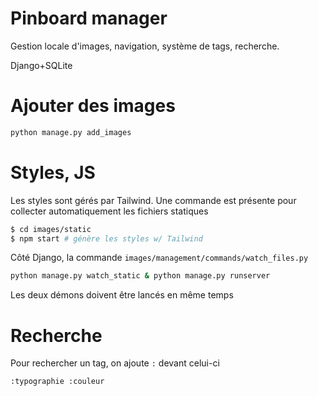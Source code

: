 # Pinboard manager
Gestion locale d'images, navigation, système de tags, recherche.

Django+SQLite

# Ajouter des images
```bash
python manage.py add_images
```

# Styles, JS
Les styles sont gérés par Tailwind. Une commande est présente pour collecter automatiquement les fichiers statiques
```bash
$ cd images/static
$ npm start # génère les styles w/ Tailwind
```
Côté Django, la commande `images/management/commands/watch_files.py`
```bash
python manage.py watch_static & python manage.py runserver
```

Les deux démons doivent être lancés en même temps

# Recherche
Pour rechercher un tag, on ajoute `:` devant celui-ci

```bash
:typographie :couleur
```
